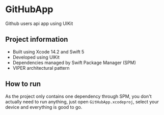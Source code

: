 # GitHubApp
Github users api app using UIKit

## Project information

- Built using Xcode 14.2 and Swift 5
- Developed using UIKit 
- Dependencies managed by Swift Package Manager (SPM)
- VIPER architectural pattern

## How to run

As the project only contains one dependency through SPM, you don't actually need to run anything, just open `GitHubApp.xcodeproj`, select your device and everything is good to go. 

